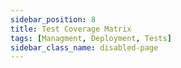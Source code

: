 ```yaml
---
sidebar_position: 8
title: Test Coverage Matrix
tags: [Managment, Deployment, Tests]
sidebar_class_name: disabled-page
---
```


